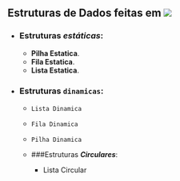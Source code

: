 ## Estruturas de Dados feitas em ![](https://img.shields.io/badge/java-%23ED8B00.svg?&style=for-the-badge&logo=java&logoColor=white)
- ### Estruturas ***estáticas***:
  - __Pilha Estatica__.
  - __Fila Estatica__.
  - __Lista Estatica__.
- ### Estruturas ```dinamicas```:
  - ``Lista Dinamica``
  - ``Fila Dinamica``
  - ``Pilha Dinamica``
    
  - ###Estruturas ___Circulares___:
    - Lista Circular
  
